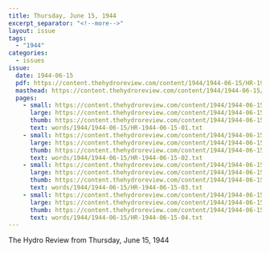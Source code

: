 ```yaml
---
title: Thursday, June 15, 1944
excerpt_separator: "<!--more-->"
layout: issue
tags:
  - "1944"
categories:
  - issues
issue:
  date: 1944-06-15
  pdf: https://content.thehydroreview.com/content/1944/1944-06-15/HR-1944-06-15.pdf
  masthead: https://content.thehydroreview.com/content/1944/1944-06-15/masthead/HR-1944-06-15.jpg
  pages:
    - small: https://content.thehydroreview.com/content/1944/1944-06-15/small/HR-1944-06-15-01.jpg
      large: https://content.thehydroreview.com/content/1944/1944-06-15/large/HR-1944-06-15-01.jpg
      thumb: https://content.thehydroreview.com/content/1944/1944-06-15/thumbnails/HR-1944-06-15-01.jpg
      text: words/1944/1944-06-15/HR-1944-06-15-01.txt
    - small: https://content.thehydroreview.com/content/1944/1944-06-15/small/HR-1944-06-15-02.jpg
      large: https://content.thehydroreview.com/content/1944/1944-06-15/large/HR-1944-06-15-02.jpg
      thumb: https://content.thehydroreview.com/content/1944/1944-06-15/thumbnails/HR-1944-06-15-02.jpg
      text: words/1944/1944-06-15/HR-1944-06-15-02.txt
    - small: https://content.thehydroreview.com/content/1944/1944-06-15/small/HR-1944-06-15-03.jpg
      large: https://content.thehydroreview.com/content/1944/1944-06-15/large/HR-1944-06-15-03.jpg
      thumb: https://content.thehydroreview.com/content/1944/1944-06-15/thumbnails/HR-1944-06-15-03.jpg
      text: words/1944/1944-06-15/HR-1944-06-15-03.txt
    - small: https://content.thehydroreview.com/content/1944/1944-06-15/small/HR-1944-06-15-04.jpg
      large: https://content.thehydroreview.com/content/1944/1944-06-15/large/HR-1944-06-15-04.jpg
      thumb: https://content.thehydroreview.com/content/1944/1944-06-15/thumbnails/HR-1944-06-15-04.jpg
      text: words/1944/1944-06-15/HR-1944-06-15-04.txt
---
```


The Hydro Review from Thursday, June 15, 1944

<!--more-->

